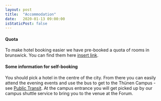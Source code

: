 ```yaml
---
layout: post
title:  "Accommodation"
date:   2020-01-13 09:00:00
isStaticPost: false
---
```

#### Quota
To make hotel booking easier we have pre-booked a quota of rooms in brunswick. You can find them here [insert link](https://to.somewhere.org).

#### Some information for self-booking
You should pick a hotel in the centre of the city. From there you can easily attend the evening events and use the bus to get to the Thünen Campus - see [Public Transit](https://summit.geonode.org/logistics/). At the campus entrance you will get picked up by our campus shuttle service to bring you to the venue at the Forum.

